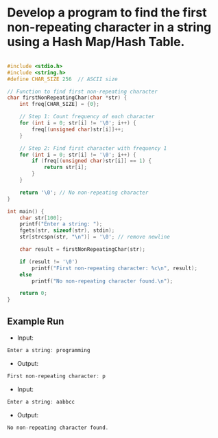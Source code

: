 # Develop a program to find the first non-repeating character in a string using a Hash Map/Hash Table.

```c

#include <stdio.h>
#include <string.h>
#define CHAR_SIZE 256  // ASCII size

// Function to find first non-repeating character
char firstNonRepeatingChar(char *str) {
    int freq[CHAR_SIZE] = {0};

    // Step 1: Count frequency of each character
    for (int i = 0; str[i] != '\0'; i++) {
        freq[(unsigned char)str[i]]++;
    }

    // Step 2: Find first character with frequency 1
    for (int i = 0; str[i] != '\0'; i++) {
        if (freq[(unsigned char)str[i]] == 1) {
            return str[i];
        }
    }

    return '\0'; // No non-repeating character
}

int main() {
    char str[100];
    printf("Enter a string: ");
    fgets(str, sizeof(str), stdin);
    str[strcspn(str, "\n")] = '\0'; // remove newline

    char result = firstNonRepeatingChar(str);

    if (result != '\0')
        printf("First non-repeating character: %c\n", result);
    else
        printf("No non-repeating character found.\n");

    return 0;
}


```

## Example Run

- Input:

```c
Enter a string: programming
```

- Output:

```c
First non-repeating character: p
```

- Input:

```c
Enter a string: aabbcc
```

- Output:

```c
No non-repeating character found.
```
